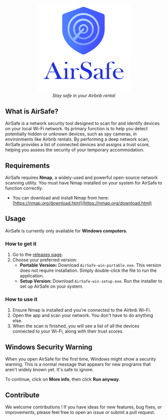 
<p align="center">
  <img src="https://raw.githubusercontent.com/YourHacktivist/AirSafe/main/public/banner.png" alt="AirSafe Logo" width="300"/>
  <br>
  <i>Stay safe in your Airbnb rental</i>
</p>

## What is AirSafe?

AirSafe is a network security tool designed to scan for and identify devices on your local Wi-Fi network. Its primary function is to help you detect potentially hidden or unknown devices, such as spy cameras, in environments like Airbnb rentals. By performing a deep network scan, AirSafe provides a list of connected devices and assigns a trust score, helping you assess the security of your temporary accommodation.


## Requirements

AirSafe requires **Nmap**, a widely-used and powerful open-source network scanning utility. You must have Nmap installed on your system for AirSafe to function correctly.

-   You can download and install Nmap from here: [https://nmap.org/download.html](https://nmap.org/download.html)

## Usage

AirSafe is currently only available for **Windows computers**.

### How to get it

1.  Go to the [releases page](https://github.com/YourHacktivist/AirSafe/releases).
2.  Choose your preferred version:
    -   **Portable Version:** Download `AirSafe-win-portable.exe`. This version does not require installation. Simply double-click the file to run the application.
    -   **Setup Version:** Download `AirSafe-win-setup.exe`. Run the installer to set up AirSafe on your system.

### How to use it

1.  Ensure Nmap is installed and you're connected to the Airbnb Wi-Fi.
2.  Open the app and scan your network. You don't have to do anything else.
3.  When the scan is finished, you will see a list of all the devices connected to your Wi-Fi, along with their trust scores.

## Windows Security Warning

When you open AirSafe for the first time, Windows might show a security warning. This is a normal message that appears for new programs that aren't widely known yet. It's safe to ignore.

To continue, click on **More info**, then click **Run anyway**.

## Contribute

We welcome contributions ! If you have ideas for new features, bug fixes, or improvements, please feel free to open an issue or submit a pull request.
